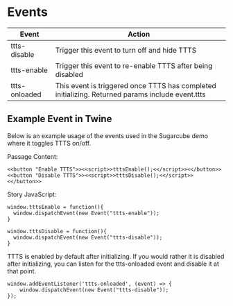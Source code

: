 # Events

| Event         | Action                                                                                           |
| ------------- | ------------------------------------------------------------------------------------------------ |
| ttts-disable  | Trigger this event to turn off and hide TTTS                                                     |
| ttts-enable   | Trigger this event to re-enable TTTS after being disabled                                        |
| ttts-onloaded | This event is triggered once TTTS has completed initializing. Returned params include event.ttts |

## Example Event in Twine

Below is an example usage of the events used in the Sugarcube demo where it toggles TTTS on/off.

Passage Content:

```
<<button "Enable TTTS">><<script>>tttsEnable();<</script>><</button>>
<<button "Disable TTTS">><<script>>tttsDisable();<</script>><</button>>
```

Story JavaScript:

```
window.tttsEnable = function(){
  window.dispatchEvent(new Event("ttts-enable"));
}

window.tttsDisable = function(){
  window.dispatchEvent(new Event("ttts-disable"));
}
```

TTTS is enabled by default after initializing. If you would rather it is disabled after initializing, you can listen for the ttts-onloaded event and disable it at that point.

```
window.addEventListener('ttts-onloaded', (event) => {
    window.dispatchEvent(new Event("ttts-disable"));
});
```
